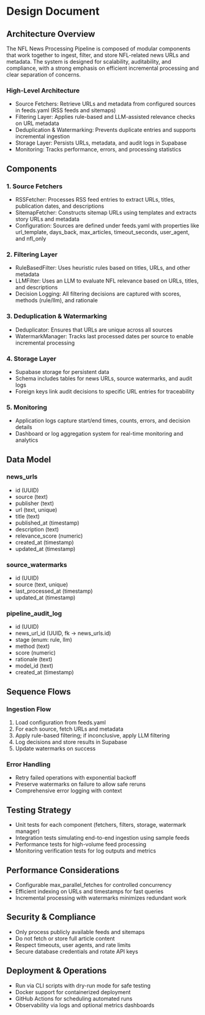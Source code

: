 # Design Document

## Architecture Overview

The NFL News Processing Pipeline is composed of modular components that work together to ingest, filter, and store NFL-related news URLs and metadata. The system is designed for scalability, auditability, and compliance, with a strong emphasis on efficient incremental processing and clear separation of concerns.

### High-Level Architecture

- Source Fetchers: Retrieve URLs and metadata from configured sources in feeds.yaml (RSS feeds and sitemaps)
- Filtering Layer: Applies rule-based and LLM-assisted relevance checks on URL metadata
- Deduplication & Watermarking: Prevents duplicate entries and supports incremental ingestion
- Storage Layer: Persists URLs, metadata, and audit logs in Supabase
- Monitoring: Tracks performance, errors, and processing statistics

## Components

### 1. Source Fetchers

- RSSFetcher: Processes RSS feed entries to extract URLs, titles, publication dates, and descriptions
- SitemapFetcher: Constructs sitemap URLs using templates and extracts story URLs and metadata
- Configuration: Sources are defined under feeds.yaml with properties like url_template, days_back, max_articles, timeout_seconds, user_agent, and nfl_only

### 2. Filtering Layer

- RuleBasedFilter: Uses heuristic rules based on titles, URLs, and other metadata
- LLMFilter: Uses an LLM to evaluate NFL relevance based on URLs, titles, and descriptions
- Decision Logging: All filtering decisions are captured with scores, methods (rule/llm), and rationale

### 3. Deduplication & Watermarking

- Deduplicator: Ensures that URLs are unique across all sources
- WatermarkManager: Tracks last processed dates per source to enable incremental processing

### 4. Storage Layer

- Supabase storage for persistent data
- Schema includes tables for news URLs, source watermarks, and audit logs
- Foreign keys link audit decisions to specific URL entries for traceability

### 5. Monitoring

- Application logs capture start/end times, counts, errors, and decision details
- Dashboard or log aggregation system for real-time monitoring and analytics

## Data Model

### news_urls

- id (UUID)
- source (text)
- publisher (text)
- url (text, unique)
- title (text)
- published_at (timestamp)
- description (text)
- relevance_score (numeric)
- created_at (timestamp)
- updated_at (timestamp)

### source_watermarks

- id (UUID)
- source (text, unique)
- last_processed_at (timestamp)
- updated_at (timestamp)

### pipeline_audit_log

- id (UUID)
- news_url_id (UUID, fk -> news_urls.id)
- stage (enum: rule, llm)
- method (text)
- score (numeric)
- rationale (text)
- model_id (text)
- created_at (timestamp)

## Sequence Flows

### Ingestion Flow

1. Load configuration from feeds.yaml
2. For each source, fetch URLs and metadata
3. Apply rule-based filtering; if inconclusive, apply LLM filtering
4. Log decisions and store results in Supabase
5. Update watermarks on success

### Error Handling

- Retry failed operations with exponential backoff
- Preserve watermarks on failure to allow safe reruns
- Comprehensive error logging with context

## Testing Strategy

- Unit tests for each component (fetchers, filters, storage, watermark manager)
- Integration tests simulating end-to-end ingestion using sample feeds
- Performance tests for high-volume feed processing
- Monitoring verification tests for log outputs and metrics

## Performance Considerations

- Configurable max_parallel_fetches for controlled concurrency
- Efficient indexing on URLs and timestamps for fast queries
- Incremental processing with watermarks minimizes redundant work

## Security & Compliance

- Only process publicly available feeds and sitemaps
- Do not fetch or store full article content
- Respect timeouts, user agents, and rate limits
- Secure database credentials and rotate API keys

## Deployment & Operations

- Run via CLI scripts with dry-run mode for safe testing
- Docker support for containerized deployment
- GitHub Actions for scheduling automated runs
- Observability via logs and optional metrics dashboards
